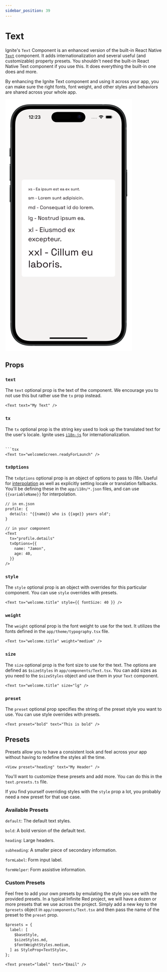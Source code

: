 ```yaml
---
sidebar_position: 39
---
```


# Text

Ignite's `Text` Component is an enhanced version of the built-in React Native [`Text`](https://reactnative.dev/docs/text) component. It adds internationalization and several useful (and customizable) property presets. You shouldn't need the built-in React Native Text component if you use this. It does everything the built-in one does and more.

By enhancing the Ignite Text component and using it across your app, you can make sure the right fonts, font weight, and other styles and behaviors are shared across your whole app.

![text-component](../../../../../static/img/text-component.png)

## Props

### `text`

The `text` optional prop is the text of the component. We encourage you to not use this but rather use the `tx` prop instead.

```tsx
<Text text="My Text" />
```

### `tx`

The `tx` optional prop is the string key used to look up the translated text for the user's locale. Ignite uses [`i18n-js`](http://i18njs.com/) for internationalization.

````tsx

```tsx
<Text tx="welcomeScreen.readyForLaunch" />
````

### `txOptions`

The `txOptions` optional prop is an object of options to pass to i18n. Useful for [interpolation](http://i18njs.com/) as well as explicitly setting locale or translation fallbacks. You'll be defining these in the `app/i18n/*.json` files, and can use `{{variableName}}` for interpolation.

```tsx
// in en.json
profile: {
  details: "{{name}} who is {{age}} years old";
}
```

```tsx
// in your component
<Text
  tx="profile.details"
  txOptions={{
    name: "Jamon",
    age: 40,
  }}
/>
```

### `style`

The `style` optional prop is an object with overrides for this particular component. You can use `style` overrides with presets.

```tsx
<Text tx="welcome.title" style={{ fontSize: 40 }} />
```

### `weight`

The `weight` optional prop is the font weight to use for the text. It utilizes the fonts defined in the `app/theme/typography.tsx` file.

```tsx
<Text tx="welcome.title" weight="medium" />
```

### `size`

The `size` optional prop is the font size to use for the text. The options are defined as `$sizeStyles` in `app/components/Text.tsx`. You can add sizes as you need to the `$sizeStyles` object and use them in your `Text` component.

```tsx
<Text tx="welcome.title" size="lg" />
```

### `preset`

The `preset` optional prop specifies the string of the preset style you want to use. You can use style overrides with presets.

```tsx
<Text preset="bold" text="This is bold" />
```

## Presets

Presets allow you to have a consistent look and feel across your app without having to redefine the styles all the time.

```tsx
<View preset="heading" text="My Header" />
```

You'll want to customize these presets and add more. You can do this in the `text.presets.ts` file.

If you find yourself overriding styles with the `style` prop a lot, you probably need a new preset for that use case.

### Available Presets

`default`: The default text styles.

`bold`: A bold version of the default text.

`heading`: Large headers.

`subheading`: A smaller piece of secondary information.

`formLabel`: Form input label.

`formHelper`: Form assistive information.

### Custom Presets

Feel free to add your own presets by emulating the style you see with the provided presets. In a typical Infinite Red project, we will have a dozen or more presets that we use across the project. Simply add a new key to the `$presets` object in `app/components/Text.tsx` and then pass the name of the preset to the `preset` prop.

```tsx
$presets = {
  label: [
    $baseStyle,
    $sizeStyles.md,
    $fontWeightStyles.medium,
  ] as StyleProp<TextStyle>,
};
```

```tsx
<Text preset="label" text="Email" />
```
